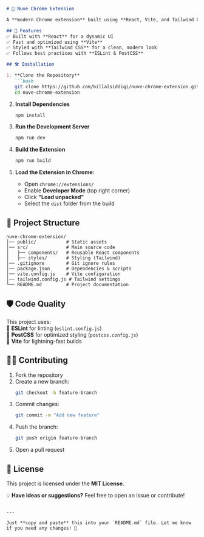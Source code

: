 ```md
# 🚀 Nuve Chrome Extension  

A **modern Chrome extension** built using **React, Vite, and Tailwind CSS**, designed to enhance your browsing experience.  

## 📌 Features  
✅ Built with **React** for a dynamic UI  
✅ Fast and optimized using **Vite**  
✅ Styled with **Tailwind CSS** for a clean, modern look  
✅ Follows best practices with **ESLint & PostCSS**  

## 🛠️ Installation  

1. **Clone the Repository**  
   ```bash
   git clone https://github.com/billalsiddiqi/nuve-chrome-extension.git
   cd nuve-chrome-extension
   ```

2. **Install Dependencies**  
   ```bash
   npm install
   ```

3. **Run the Development Server**  
   ```bash
   npm run dev
   ```

4. **Build the Extension**  
   ```bash
   npm run build
   ```  

5. **Load the Extension in Chrome:**  
   - Open `chrome://extensions/`  
   - Enable **Developer Mode** (top right corner)  
   - Click **"Load unpacked"**  
   - Select the `dist` folder from the build  

## 📂 Project Structure  
```
nuve-chrome-extension/
│── public/           # Static assets  
│── src/              # Main source code  
│   ├── components/   # Reusable React components  
│   ├── styles/       # Styling (Tailwind)  
│── .gitignore        # Git ignore rules  
│── package.json      # Dependencies & scripts  
│── vite.config.js    # Vite configuration  
│── tailwind.config.js # Tailwind settings  
└── README.md         # Project documentation  
```

## 🛡️ Code Quality  
This project uses:  
🔹 **ESLint** for linting (`eslint.config.js`)  
🔹 **PostCSS** for optimized styling (`postcss.config.js`)  
🔹 **Vite** for lightning-fast builds  

## 👨‍💻 Contributing  
1. Fork the repository  
2. Create a new branch:  
   ```bash
   git checkout -b feature-branch
   ```
3. Commit changes:  
   ```bash
   git commit -m "Add new feature"
   ```
4. Push the branch:  
   ```bash
   git push origin feature-branch
   ```
5. Open a pull request  

## 📄 License  
This project is licensed under the **MIT License**.  

💡 **Have ideas or suggestions?** Feel free to open an issue or contribute!  
```

---

Just **copy and paste** this into your `README.md` file. Let me know if you need any changes! 🚀
